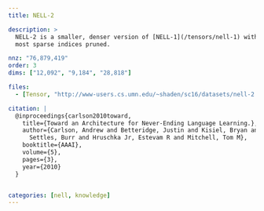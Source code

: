 ```yaml
---
title: NELL-2

description: >
  NELL-2 is a smaller, denser version of [NELL-1](/tensors/nell-1) with the
  most sparse indices pruned.

nnz: "76,879,419"
order: 3
dims: ["12,092", "9,184", "28,818"]

files:
  - [Tensor, "http://www-users.cs.umn.edu/~shaden/sc16/datasets/nell-2.tns"]

citation: |
  @inproceedings{carlson2010toward,
    title={Toward an Architecture for Never-Ending Language Learning.},
    author={Carlson, Andrew and Betteridge, Justin and Kisiel, Bryan and
      Settles, Burr and Hruschka Jr, Estevam R and Mitchell, Tom M},
    booktitle={AAAI},
    volume={5},
    pages={3},
    year={2010}
  }


categories: [nell, knowledge]
---
```

